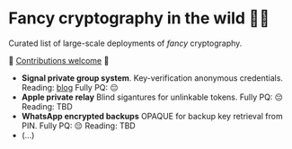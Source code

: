 # Fancy cryptography in the wild 🍷🎩

Curated list of large-scale deployments of *fancy* cryptography.

💫  [Contributions welcome](https://github.com/fancy-cryptography/fancy-cryptography/edit/main/README.md) 🌟

* **Signal private group system**.
  Key-verification anonymous credentials.
  Reading: [blog](https://signal.org/blog/signal-private-group-system/)
  Fully PQ: 😔
* **Apple private relay**
  Blind sigantures for unlinkable tokens.
  Fully PQ: 😔
  Reading: TBD
* **WhatsApp encrypted backups**
  OPAQUE for backup key retrieval from PIN.
  Fully PQ: 😔
  Reading: TBD
* (...)
